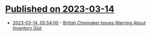 # [Published on 2023-03-14](index.md)

* [2023-03-14, 05:54:00](https://soylentnews.org/article.pl?sid=23/03/13/1347221&from=rss) - [British Chipmaker Issues Warning About Inventory Glut](https://soylentnews.org/article.pl?sid=23/03/13/1347221&from=rss)
